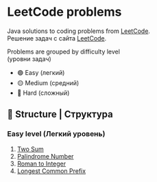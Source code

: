 # LeetCode problems

Java solutions to coding problems from [LeetCode](https://leetcode.com/).  
Решение задач с сайта [LeetCode](https://leetcode.com/).

Problems are grouped by difficulty level  
(уровни задач)

- 🟢 Easy (легкий)
- 🟡 Medium (средний)
- 🔴 Hard (сложный)
  
  
## 📁 Structure | Структура

### Easy level (Легкий уровень)
1. [Two Sum](https://github.com/DariaPolubenko/leetcode-problems/tree/main/src/main/java/leetcode/easy/two_sum)
2. [Palindrome Number](https://github.com/DariaPolubenko/leetcode-problems/tree/main/src/main/java/leetcode/easy/palindrome_number)
3. [Roman to Integer](https://github.com/DariaPolubenko/leetcode-problems/tree/main/src/main/java/leetcode/easy/roman_to_integer)
4. [Longest Common Prefix](https://github.com/DariaPolubenko/leetcode-problems/tree/main/src/main/java/leetcode/easy/longest_common_prefix)


